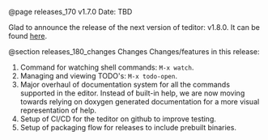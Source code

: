 @page releases_170 v1.7.0
Date: TBD

Glad to announce the release of the next version of teditor: v1.8.0. It
can be found [here](https://github.com/teju85/teditor/releases/tag/1.8.0).

@section releases_180_changes Changes
Changes/features in this release:
1. Command for watching shell commands: `M-x watch`.
2. Managing and viewing TODO's: `M-x todo-open`.
3. Major overhaul of documentation system for all the commands supported in the
   editor. Instead of built-in help, we are now moving towards relying on
   doxygen generated documentation for a more visual representation of help.
4. Setup of CI/CD for the teditor on github to improve testing.
5. Setup of packaging flow for releases to include prebuilt binaries.
